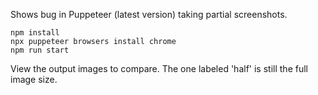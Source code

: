 Shows bug in Puppeteer (latest version) taking partial screenshots.

```
npm install
npx puppeteer browsers install chrome
npm run start
```

View the output images to compare. The one labeled 'half' is still the full image size.
